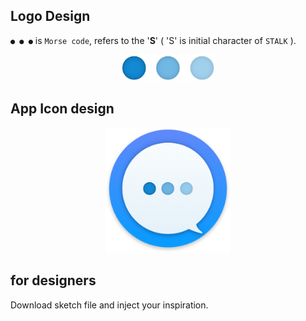 

## Logo Design

`● ● ●` is `Morse code`, refers to the '**S**' ( 'S' is initial character of `STALK` ).

<p align="center">
  <img src="https://raw.githubusercontent.com/JohnKim/stalk.messenger/master/design/logo.png" width="150px"/>
</p>

## App Icon design

<p align="center">
  <img src="https://raw.githubusercontent.com/JohnKim/stalk.messenger/master/design/icon.png" width="200px"/>
</p>

## for designers

Download sketch file and inject your inspiration.
